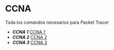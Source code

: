 # CCNA 
Toda los comandos necesarios para Packet Tracer


- ***CCNA 1***
[CCNA 1](CCNA1/README.md)
- ***CCNA 2***
[CCNA 2](CCNA2/README.md)
- ***CCNA 3***
[CCNA 3](CCNA3/README.md)
